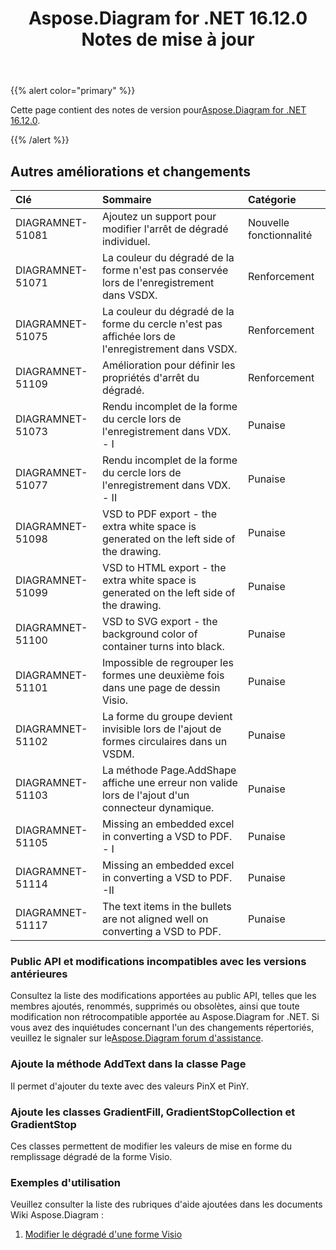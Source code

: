 ﻿---
title: Aspose.Diagram for .NET 16.12.0 Notes de mise à jour
type: docs
weight: 10
url: /fr/net/aspose-diagram-for-net-16-12-0-release-notes/
---
{{% alert color="primary" %}} 

 Cette page contient des notes de version pour[Aspose.Diagram for .NET 16.12.0](https://www.nuget.org/packages/Aspose.Diagram/16.12.0).

{{% /alert %}} 
## **Autres améliorations et changements**

|**Clé**|**Sommaire**|**Catégorie**|
|:- |:- |:- |
|DIAGRAMNET-51081|Ajoutez un support pour modifier l'arrêt de dégradé individuel.|Nouvelle fonctionnalité|
|DIAGRAMNET-51071|La couleur du dégradé de la forme n'est pas conservée lors de l'enregistrement dans VSDX.|Renforcement|
|DIAGRAMNET-51075|La couleur du dégradé de la forme du cercle n'est pas affichée lors de l'enregistrement dans VSDX.|Renforcement|
|DIAGRAMNET-51109|Amélioration pour définir les propriétés d'arrêt du dégradé.|Renforcement|
|DIAGRAMNET-51073|Rendu incomplet de la forme du cercle lors de l'enregistrement dans VDX. - I|Punaise|
|DIAGRAMNET-51077|Rendu incomplet de la forme du cercle lors de l'enregistrement dans VDX. - II|Punaise|
|DIAGRAMNET-51098|VSD to PDF export - the extra white space is generated on the left side of the drawing.|Punaise|
|DIAGRAMNET-51099|VSD to HTML export - the extra white space is generated on the left side of the drawing.|Punaise|
|DIAGRAMNET-51100|VSD to SVG export - the background color of container turns into black.|Punaise|
|DIAGRAMNET-51101|Impossible de regrouper les formes une deuxième fois dans une page de dessin Visio.|Punaise|
|DIAGRAMNET-51102|La forme du groupe devient invisible lors de l'ajout de formes circulaires dans un VSDM.|Punaise|
|DIAGRAMNET-51103|La méthode Page.AddShape affiche une erreur non valide lors de l'ajout d'un connecteur dynamique.|Punaise|
|DIAGRAMNET-51105|Missing an embedded excel in converting a VSD to PDF. - I|Punaise|
|DIAGRAMNET-51114|Missing an embedded excel in converting a VSD to PDF. -II|Punaise|
|DIAGRAMNET-51117|The text items in the bullets are not aligned well on converting a VSD to PDF.|Punaise|
### **Public API et modifications incompatibles avec les versions antérieures**
Consultez la liste des modifications apportées au public API, telles que les membres ajoutés, renommés, supprimés ou obsolètes, ainsi que toute modification non rétrocompatible apportée au Aspose.Diagram for .NET. Si vous avez des inquiétudes concernant l'un des changements répertoriés, veuillez le signaler sur le[Aspose.Diagram forum d'assistance](https://forum.aspose.com/c/diagram/17).
### **Ajoute la méthode AddText dans la classe Page**
Il permet d'ajouter du texte avec des valeurs PinX et PinY.
### **Ajoute les classes GradientFill, GradientStopCollection et GradientStop**
Ces classes permettent de modifier les valeurs de mise en forme du remplissage dégradé de la forme Visio.
### **Exemples d'utilisation**
Veuillez consulter la liste des rubriques d'aide ajoutées dans les documents Wiki Aspose.Diagram :

1. [Modifier le dégradé d'une forme Visio](http://www.aspose.com/docs/display/diagramnet/Modify+the+Gradient+of+a+Visio+Shape)

